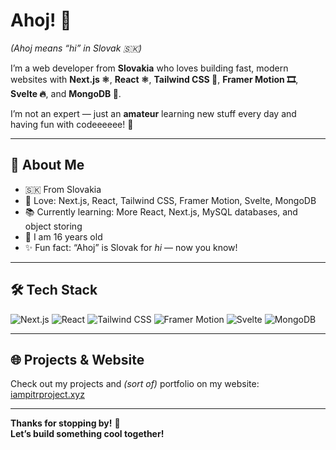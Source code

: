 # Ahoj! 👋

*(Ahoj means “hi” in Slovak 🇸🇰)*

I’m a web developer from **Slovakia** who loves building fast, modern websites with **Next.js ⚛️**, **React ⚛️**, **Tailwind CSS 🎨**, **Framer Motion 🎞️**, **Svelte 🔥**, and **MongoDB 🍃**.

I’m not an expert — just an **amateur** learning new stuff every day and having fun with codeeeeee! 🚀

---

## 📌 About Me

- 🇸🇰 From Slovakia  
- 🧩 Love: Next.js, React, Tailwind CSS, Framer Motion, Svelte, MongoDB  
- 📚 Currently learning: More React, Next.js, MySQL databases, and object storing  
- 👦 I am 16 years old  
- ✨ Fun fact: “Ahoj” is Slovak for *hi* — now you know!

---

## 🛠️ Tech Stack

![Next.js](https://img.shields.io/badge/-Next.js-000000?logo=next.js&logoColor=white&style=flat)
![React](https://img.shields.io/badge/-React-61DAFB?logo=react&logoColor=black&style=flat)
![Tailwind CSS](https://img.shields.io/badge/-Tailwind_CSS-38B2AC?logo=tailwind-css&logoColor=white&style=flat)
![Framer Motion](https://img.shields.io/badge/-Framer_Motion-0055FF?logo=framer&logoColor=white&style=flat)
![Svelte](https://img.shields.io/badge/-Svelte-FF3E00?logo=svelte&logoColor=white&style=flat)
![MongoDB](https://img.shields.io/badge/-MongoDB-47A248?logo=mongodb&logoColor=white&style=flat)

---

## 🌐 Projects & Website

Check out my projects and *(sort of)* portfolio on my website:  
[iampitrproject.xyz](https://iampitrproject.xyz)

---

**Thanks for stopping by!** 👋  
**Let’s build something cool together!**

